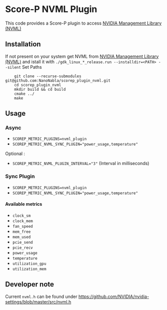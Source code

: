 # Score-P NVML Plugin
This code provides a Score-P plugin to access [NVIDIA Management Library (NVML)](https://developer.nvidia.com/nvidia-management-library-nvml)

## Installation
If not present on your system get NVML from [NVIDIA Management Library (NVML)](https://developer.nvidia.com/nvidia-management-library-nvml) and istall it with
`./gdk_linux_*_release.run --installdir=<PATH> --silent`
Set Paths
```
    git clone --recurse-submodules git@github.com:NanoNabla/scorep_plugin_nvml.git
    cd scorep_plugin_nvml
    mkdir build && cd build
    cmake ../
    make
```


## Usage

### Async
- `SCOREP_METRIC_PLUGINS=nvml_plugin`
- `SCOREP_METRIC_NVML_SYNC_PLUGIN="power_usage,temperature"`
    
Optional :
- `SCOREP_METRIC_NVML_PLUGIN_INTERVAL="3"` (Interval in milliseconds)
    
### Sync Plugin

- `SCOREP_METRIC_PLUGINS=nvml_plugin` 
- `SCOREP_METRIC_NVML_SYNC_PLUGIN="power_usage,temperature"`

#### Available metrics
- `clock_sm`
- `clock_mem`
- `fan_speed`
- `mem_free`
- `mem_used`
- `pcie_send`
- `pcie_recv`
- `power_usage`
- `temperature`
- `utilization_gpu`
- `utilization_mem`


## Developer note 
Current `nvml.h` can be found under 
https://github.com/NVIDIA/nvidia-settings/blob/master/src/nvml.h
